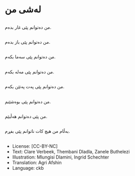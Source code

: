 # لەشی من

##
من دەتوانم پێی غار بدەم.

##
من دەتوانم پێی باز بدەم.

##
من دەتوانم پێی سەما بكەم.

##
من دەتوانم پێی مەلە بكەم.

##
من دەتوانم پێی پەت پەتێن بكەم.

##
من دەتوانم پێی بوەشێنم.

##
من پێی دەتوانم هەڵبێم.

##
بەڵام من هیچ كات ناتوانم پێی بفڕم.

##
* License: [CC-BY-NC]
* Text: Clare Verbeek, Thembani Dladla, Zanele Buthelezi
* Illustration: Mlungisi Dlamini, Ingrid Schechter
* Translation: Agri Afshin
* Language: ckb
